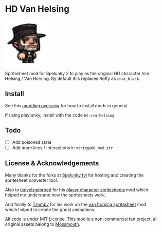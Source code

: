 # HD Van Helsing

![](/hd-van-helsing-cover.png)

Spritesheet mod for Spelunky 2 to play as the original HD 
character Van Helsing / Van Horsing. By default this replaces Roffy as `char_black`.

## Install
See this [modding overview](https://spelunky.fyi/mods/2/overview/) for how to
install mods in general.

If using playlunky, install with the code `hd-van-helsing`

## Todo
- [ ] Add poisoned state
- [ ] Add more lines / interactions in `strings00_mod.str`

## License & Acknowledgements
Many thanks for the folks at [Spelunky.fyi] for hosting and creating the 
spritesheet converter tool.

Also to [duivelsgebroed] for his [player character spritesheets] mod which
helped me understand how the spritesheets work.

And finally to [Tzomby] for his work on the [van horsing spritesheet] mod which helped to create the ghost animations.

All code is under [MIT License]. This mod is a non-commercial fan project,
all original assets belong to [Mossmouth].


[modpage]: https://spelunky.fyi/mods/m/hd-van-helsing/
[Spelunky.fyi]: https://spelunky.fyi
[duivelsgebroed]: https://spelunky.fyi/profile/duivelsgebroed/
[player character spritesheets]: https://spelunky.fyi/mods/m/player-character-tilesheets-with-grid/
[Tzomby]: https://spelunky.fyi/profile/Tzomby/
[van horsing spritesheet]: https://spelunky.fyi/mods/m/van-horsing-sprite-sheet-all-animations/
[MIT License]: http://www.opensource.org/licenses/MIT
[Mossmouth]: https://www.mossmouth.com
